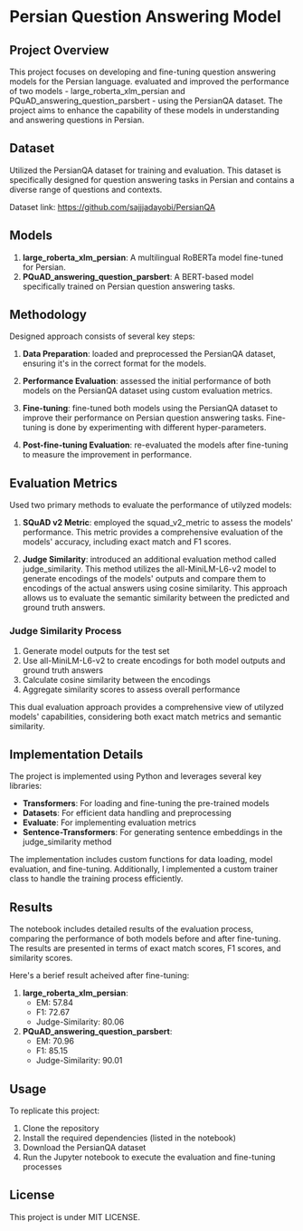 # Persian Question Answering Model

## Project Overview

This project focuses on developing and fine-tuning question answering models for the Persian language. evaluated and improved the performance of two models - large_roberta_xlm_persian and PQuAD_answering_question_parsbert - using the PersianQA dataset. The project aims to enhance the capability of these models in understanding and answering questions in Persian.

## Dataset

Utilized the PersianQA dataset for training and evaluation. This dataset is specifically designed for question answering tasks in Persian and contains a diverse range of questions and contexts.

Dataset link: https://github.com/sajjjadayobi/PersianQA

## Models

1. **large_roberta_xlm_persian**: A multilingual RoBERTa model fine-tuned for Persian.
2. **PQuAD_answering_question_parsbert**: A BERT-based model specifically trained on Persian question answering tasks.

## Methodology

Designed approach consists of several key steps:

1. **Data Preparation**: loaded and preprocessed the PersianQA dataset, ensuring it's in the correct format for the models.

2. **Performance Evaluation**: assessed the initial performance of both models on the PersianQA dataset using custom evaluation metrics.

3. **Fine-tuning**: fine-tuned both models using the PersianQA dataset to improve their performance on Persian question answering tasks. Fine-tuning is done by experimenting with different hyper-parameters.

4. **Post-fine-tuning Evaluation**: re-evaluated the models after fine-tuning to measure the improvement in performance.

## Evaluation Metrics

Used two primary methods to evaluate the performance of utilyzed models:

1. **SQuAD v2 Metric**: employed the squad_v2_metric to assess the models' performance. This metric provides a comprehensive evaluation of the models' accuracy, including exact match and F1 scores.

2. **Judge Similarity**: introduced an additional evaluation method called judge_similarity. This method utilizes the all-MiniLM-L6-v2 model to generate encodings of the models' outputs and compare them to encodings of the actual answers using cosine similarity. This approach allows us to evaluate the semantic similarity between the predicted and ground truth answers.

### Judge Similarity Process

1. Generate model outputs for the test set
2. Use all-MiniLM-L6-v2 to create encodings for both model outputs and ground truth answers
3. Calculate cosine similarity between the encodings
4. Aggregate similarity scores to assess overall performance

This dual evaluation approach provides a comprehensive view of utilyzed models' capabilities, considering both exact match metrics and semantic similarity.

## Implementation Details

The project is implemented using Python and leverages several key libraries:

- **Transformers**: For loading and fine-tuning the pre-trained models
- **Datasets**: For efficient data handling and preprocessing
- **Evaluate**: For implementing evaluation metrics
- **Sentence-Transformers**: For generating sentence embeddings in the judge_similarity method

The implementation includes custom functions for data loading, model evaluation, and fine-tuning. Additionally, I implemented a custom trainer class to handle the training process efficiently.

## Results

The notebook includes detailed results of the evaluation process, comparing the performance of both models before and after fine-tuning. The results are presented in terms of exact match scores, F1 scores, and similarity scores.

Here's a berief result acheived after fine-tuning:
1. **large_roberta_xlm_persian**: 
    - EM: 57.84
    - F1: 72.67
    - Judge-Similarity: 80.06
2. **PQuAD_answering_question_parsbert**:
    - EM: 70.96
    - F1: 85.15
    - Judge-Similarity: 90.01

## Usage

To replicate this project:

1. Clone the repository
2. Install the required dependencies (listed in the notebook)
3. Download the PersianQA dataset
4. Run the Jupyter notebook to execute the evaluation and fine-tuning processes

## License

This project is under MIT LICENSE.